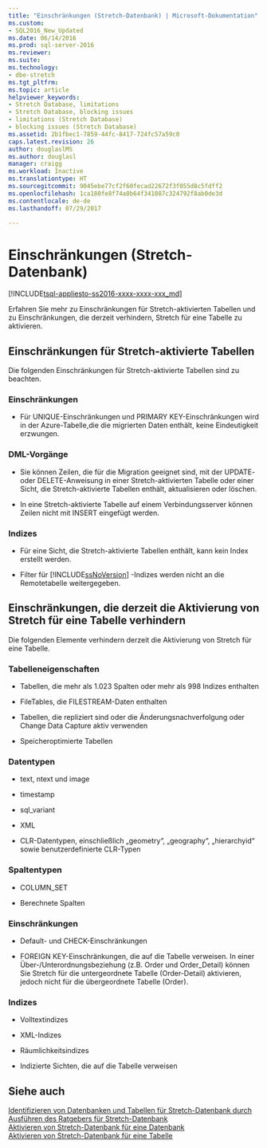 ```yaml
---
title: "Einschränkungen (Stretch-Datenbank) | Microsoft-Dokumentation"
ms.custom:
- SQL2016_New_Updated
ms.date: 06/14/2016
ms.prod: sql-server-2016
ms.reviewer: 
ms.suite: 
ms.technology:
- dbe-stretch
ms.tgt_pltfrm: 
ms.topic: article
helpviewer_keywords:
- Stretch Database, limitations
- Stretch Database, blocking issues
- limitations (Stretch Database)
- blocking issues (Stretch Database)
ms.assetid: 2b1fbec1-7859-44fc-8417-724fc57a59c0
caps.latest.revision: 26
author: douglaslMS
ms.author: douglasl
manager: craigg
ms.workload: Inactive
ms.translationtype: HT
ms.sourcegitcommit: 9045ebe77cf2f60fecad22672f3f055d8c5fdff2
ms.openlocfilehash: 1ca180fe8f74a0b64f341087c324792f8ab0de3d
ms.contentlocale: de-de
ms.lasthandoff: 07/29/2017

---
```

# <a name="limitations-for-stretch-database"></a>Einschränkungen (Stretch-Datenbank)
[!INCLUDE[tsql-appliesto-ss2016-xxxx-xxxx-xxx_md](../../includes/tsql-appliesto-ss2016-xxxx-xxxx-xxx-md.md)]

  Erfahren Sie mehr zu Einschränkungen für Stretch-aktivierten Tabellen und zu Einschränkungen, die derzeit verhindern, Stretch für eine Tabelle zu aktivieren.  
  
##  <a name="Caveats"></a> Einschränkungen für Stretch-aktivierte Tabellen  
  
Die folgenden Einschränkungen für Stretch-aktivierte Tabellen sind zu beachten.  
  
### <a name="constraints"></a>Einschränkungen  
-   Für UNIQUE-Einschränkungen und PRIMARY KEY-Einschränkungen wird in der Azure-Tabelle,die die migrierten Daten enthält, keine Eindeutigkeit erzwungen.  
  
### <a name="dml-operations"></a>DML-Vorgänge  
-   Sie können Zeilen, die für die Migration geeignet sind, mit der UPDATE- oder DELETE-Anweisung in einer Stretch-aktivierten Tabelle oder einer Sicht, die Stretch-aktivierte Tabellen enthält, aktualisieren oder löschen.  
  
-   In eine Stretch-aktivierte Tabelle auf einem Verbindungsserver können Zeilen nicht mit INSERT eingefügt werden.  
  
### <a name="indexes"></a>Indizes  
-   Für eine Sicht, die Stretch-aktivierte Tabellen enthält, kann kein Index erstellt werden.  
  
-   Filter für [!INCLUDE[ssNoVersion](../../includes/ssnoversion-md.md)] -Indizes werden nicht an die Remotetabelle weitergegeben.  
  
##  <a name="Limitations"></a> Einschränkungen, die derzeit die Aktivierung von Stretch für eine Tabelle verhindern  
   
 Die folgenden Elemente verhindern derzeit die Aktivierung von Stretch für eine Tabelle.  
  
 ### <a name="table-properties"></a>Tabelleneigenschaften  
-   Tabellen, die mehr als 1.023 Spalten oder mehr als 998 Indizes enthalten  
  
-   FileTables, die FILESTREAM-Daten enthalten  
  
-   Tabellen, die repliziert sind oder die Änderungsnachverfolgung oder Change Data Capture aktiv verwenden  
  
-   Speicheroptimierte Tabellen  
  
### <a name="data-types"></a>Datentypen  
-   text, ntext und image  
  
-   timestamp  
  
-   sql_variant  
  
-   XML  
  
-   CLR-Datentypen, einschließlich „geometry“, „geography“, „hierarchyid“ sowie benutzerdefinierte CLR-Typen  
  
 ### <a name="column-types"></a>Spaltentypen  
 -   COLUMN_SET  
  
-   Berechnete Spalten  
  
### <a name="constraints"></a>Einschränkungen  
-   Default- und CHECK-Einschränkungen  
  
-   FOREIGN KEY-Einschränkungen, die auf die Tabelle verweisen. In einer Über-/Unterordnungsbeziehung (z.B. Order und Order_Detail) können Sie Stretch für die untergeordnete Tabelle (Order-Detail) aktivieren, jedoch nicht für die übergeordnete Tabelle (Order).  
  
### <a name="indexes"></a>Indizes  
-   Volltextindizes  
  
-   XML-Indizes  
  
-   Räumlichkeitsindizes  
  
-   Indizierte Sichten, die auf die Tabelle verweisen  
  
## <a name="see-also"></a>Siehe auch  
 [Identifizieren von Datenbanken und Tabellen für Stretch-Datenbank durch Ausführen des Ratgebers für Stretch-Datenbank](../../sql-server/stretch-database/stretch-database-databases-and-tables-stretch-database-advisor.md)   
 [Aktivieren von Stretch-Datenbank für eine Datenbank](../../sql-server/stretch-database/enable-stretch-database-for-a-database.md)   
 [Aktivieren von Stretch-Datenbank für eine Tabelle](../../sql-server/stretch-database/enable-stretch-database-for-a-table.md)  
  
  

